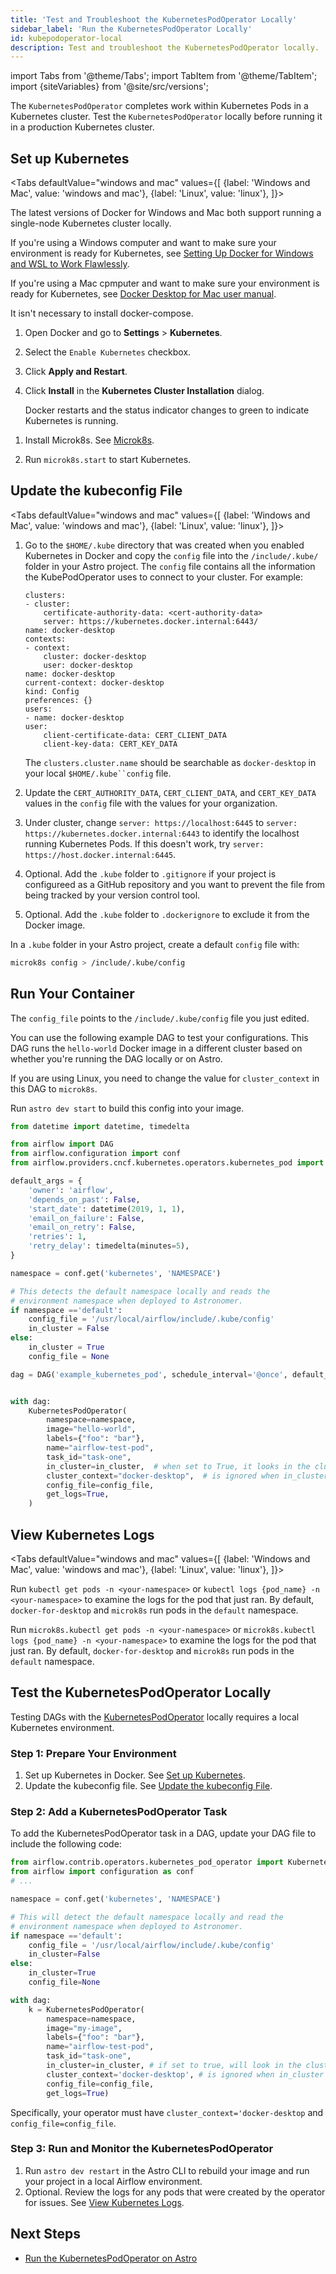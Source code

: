 ```yaml
---
title: 'Test and Troubleshoot the KubernetesPodOperator Locally'
sidebar_label: 'Run the KubernetesPodOperator Locally'
id: kubepodoperator-local
description: Test and troubleshoot the KubernetesPodOperator locally.
---
```


import Tabs from '@theme/Tabs';
import TabItem from '@theme/TabItem';
import {siteVariables} from '@site/src/versions';

The `KubernetesPodOperator` completes work within Kubernetes Pods in a Kubernetes cluster. Test the `KubernetesPodOperator` locally before running it in a production Kubernetes cluster. 

## Set up Kubernetes
<Tabs
    defaultValue="windows and mac"
    values={[
        {label: 'Windows and Mac', value: 'windows and mac'},
        {label: 'Linux', value: 'linux'},
    ]}>
<TabItem value="windows and mac">

The latest versions of Docker for Windows and Mac both support running a single-node Kubernetes cluster locally. 

If you're using a Windows computer and want to make sure your environment is ready for Kubernetes, see [Setting Up Docker for Windows and WSL to Work Flawlessly](https://nickjanetakis.com/blog/setting-up-docker-for-windows-and-wsl-to-work-flawlessly). 

If you're using a Mac cpmputer and want to make sure your environment is ready for Kubernetes, see [Docker Desktop for Mac user manual](https://nickjanetakis.com/blog/setting-up-docker-for-windows-and-wsl-to-work-flawlessly). 

It isn't necessary to install docker-compose.

1. Open Docker and go to **Settings** > **Kubernetes**.

2. Select the `Enable Kubernetes` checkbox. 

3. Click **Apply and Restart**.

4. Click **Install** in the **Kubernetes Cluster Installation** dialog.

    Docker restarts and the status indicator changes to green to indicate Kubernetes is running.

</TabItem>

<TabItem value="linux">

1. Install Microk8s. See [Microk8s](https://microk8s.io/).

2. Run `microk8s.start` to start Kubernetes.

</TabItem>
</Tabs>

## Update the kubeconfig File
<Tabs
    defaultValue="windows and mac"
    values={[
        {label: 'Windows and Mac', value: 'windows and mac'},
        {label: 'Linux', value: 'linux'},
    ]}>
<TabItem value="windows and mac">

1. Go to the `$HOME/.kube` directory that was created when you enabled Kubernetes in Docker and copy the `config` file into the `/include/.kube/` folder in your Astro project. The `config` file contains all the information the KubePodOperator uses to connect to your cluster. For example:
    ```apiVersion: v1
    clusters:
    - cluster:
        certificate-authority-data: <cert-authority-data>
        server: https://kubernetes.docker.internal:6443/
    name: docker-desktop
    contexts:
    - context:
        cluster: docker-desktop
        user: docker-desktop
    name: docker-desktop
    current-context: docker-desktop
    kind: Config
    preferences: {}
    users:
    - name: docker-desktop
    user:
        client-certificate-data: CERT_CLIENT_DATA
        client-key-data: CERT_KEY_DATA
    ```
    The `clusters.cluster.name` should be searchable as `docker-desktop` in your local `$HOME/.kube``config` file.

2. Update the `CERT_AUTHORITY_DATA`, `CERT_CLIENT_DATA`, and `CERT_KEY_DATA` values in the `config` file with the values for your organization.
3. Under cluster, change `server: https://localhost:6445` to `server: https://kubernetes.docker.internal:6443` to identify the localhost running Kubernetes Pods. If this doesn't work, try `server: https://host.docker.internal:6445`.
4. Optional. Add the `.kube` folder to `.gitignore` if your project is configureed as a GitHub repository and you want to prevent the file from being tracked by your version control tool.
5. Optional. Add the `.kube` folder to `.dockerignore` to exclude it from the Docker image.

</TabItem>

<TabItem value="linux">

In a `.kube` folder in your Astro project, create a default `config` file with:

```bash
microk8s config > /include/.kube/config
```
</TabItem>
</Tabs>

## Run Your Container

The `config_file` points to the `/include/.kube/config` file you just edited. 

You can use the following example DAG to test your configurations. This DAG runs the `hello-world` Docker image in a different cluster based on whether you're running the DAG locally or on Astro. 

If you are using Linux, you need to change the value for `cluster_context` in this DAG to `microk8s`.

Run `astro dev start` to build this config into your image.

```python
from datetime import datetime, timedelta

from airflow import DAG
from airflow.configuration import conf
from airflow.providers.cncf.kubernetes.operators.kubernetes_pod import KubernetesPodOperator

default_args = {
    'owner': 'airflow',
    'depends_on_past': False,
    'start_date': datetime(2019, 1, 1),
    'email_on_failure': False,
    'email_on_retry': False,
    'retries': 1,
    'retry_delay': timedelta(minutes=5),
}

namespace = conf.get('kubernetes', 'NAMESPACE')

# This detects the default namespace locally and reads the
# environment namespace when deployed to Astronomer.
if namespace =='default':
    config_file = '/usr/local/airflow/include/.kube/config'
    in_cluster = False
else:
    in_cluster = True
    config_file = None

dag = DAG('example_kubernetes_pod', schedule_interval='@once', default_args=default_args)


with dag:
    KubernetesPodOperator(
        namespace=namespace,
        image="hello-world",
        labels={"foo": "bar"},
        name="airflow-test-pod",
        task_id="task-one",
        in_cluster=in_cluster,  # when set to True, it looks in the cluster, when set to False, it looks for a file
        cluster_context="docker-desktop",  # is ignored when in_cluster is set to True
        config_file=config_file,
        get_logs=True,
    )

```
## View Kubernetes Logs
<Tabs
    defaultValue="windows and mac"
    values={[
        {label: 'Windows and Mac', value: 'windows and mac'},
        {label: 'Linux', value: 'linux'},
    ]}>
<TabItem value="windows and mac">

Run `kubectl get pods -n <your-namespace>` or `kubectl logs {pod_name} -n <your-namespace>` to examine the logs for the pod that just ran. By default, `docker-for-desktop` and `microk8s` run pods in the `default` namespace.

</TabItem>

<TabItem value="linux">

Run `microk8s.kubectl get pods -n <your-namespace>` or `microk8s.kubectl logs {pod_name} -n <your-namespace>` to examine the logs for the pod that just ran. By default, `docker-for-desktop` and `microk8s` run pods in the `default` namespace.

</TabItem>
</Tabs>

## Test the KubernetesPodOperator Locally

Testing DAGs with the [KubernetesPodOperator](kubernetespodoperator.md) locally requires a local Kubernetes environment.

### Step 1: Prepare Your Environment

1. Set up Kubernetes in Docker. See [Set up Kubernetes](#set-up-kubernetes).
2. Update the kubeconfig file. See [Update the kubeconfig File](#update-the-kubeconfig-file).

### Step 2: Add a KubernetesPodOperator Task

To add the KubernetesPodOperator task in a DAG, update your DAG file to include the following code:

```python
from airflow.contrib.operators.kubernetes_pod_operator import KubernetesPodOperator
from airflow import configuration as conf
# ...

namespace = conf.get('kubernetes', 'NAMESPACE')

# This will detect the default namespace locally and read the
# environment namespace when deployed to Astronomer.
if namespace =='default':
    config_file = '/usr/local/airflow/include/.kube/config'
    in_cluster=False
else:
    in_cluster=True
    config_file=None

with dag:
    k = KubernetesPodOperator(
        namespace=namespace,
        image="my-image",
        labels={"foo": "bar"},
        name="airflow-test-pod",
        task_id="task-one",
        in_cluster=in_cluster, # if set to true, will look in the cluster for configuration. if false, looks for file
        cluster_context='docker-desktop', # is ignored when in_cluster is set to True
        config_file=config_file,
        get_logs=True)
```

Specifically, your operator must have `cluster_context='docker-desktop` and `config_file=config_file`.

### Step 3: Run and Monitor the KubernetesPodOperator

1. Run `astro dev restart` in the Astro CLI to rebuild your image and run your project in a local Airflow environment.
2. Optional. Review the logs for any pods that were created by the operator for issues. See [View Kubernetes Logs](#view-kubernetes-logs).


## Next Steps ##

- [Run the KubernetesPodOperator on Astro](kubepodoperator.md)
